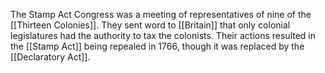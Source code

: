 The Stamp Act Congress was a meeting of representatives of nine of the [[Thirteen Colonies]]. They sent word to [[Britain]] that only colonial legislatures had the authority to tax the colonists. Their actions resulted in the [[Stamp Act]] being repealed in 1766, though it was replaced by the [[Declaratory Act]].